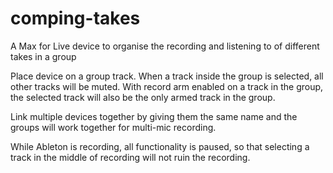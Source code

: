 # comping-takes
A Max for Live device to organise the recording and listening to of different takes in a group

Place device on a group track. When a track inside the group is selected, all other tracks will be muted. With record arm enabled on a track in the group, the selected track will also be the only armed track in the group.

Link multiple devices together by giving them the same name and the groups will work together for multi-mic recording.

While Ableton is recording, all functionality is paused, so that selecting a track in the middle of recording will not ruin the recording.
